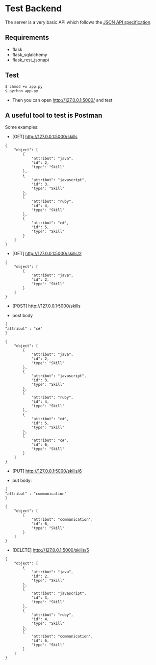 # Test Backend

The server is a very basic API which follows the [JSON API specification](http://jsonapi.org).

## Requirements

* flask
* flask_sqlalchemy
* flask_rest_jsonapi

## Test
```angular
$ chmod +x app.py
$ python app.py
```

* Then you can open http://127.0.0.1:5000/ and test

## A useful tool to test is Postman

Some examples:
* [GET] http://127.0.0.1:5000/skills
```angular2
{
    "object": [
        {
            "attribut": "java",
            "id": 2,
            "type": "Skill"
        },
        {
            "attribut": "javascript",
            "id": 3,
            "type": "Skill"
        },
        {
            "attribut": "ruby",
            "id": 4,
            "type": "Skill"
        },
        {
            "attribut": "c#",
            "id": 5,
            "type": "Skill"
        }
    ]
}
```
* [GET] http://127.0.0.1:5000/skills/2
```angular2
{
    "object": [
        {
            "attribut": "java",
            "id": 2,
            "type": "Skill"
        }
    ]
}
```
* [POST] http://127.0.0.1:5000/skills

- post body
````angular2
{
"attribut" : "c#"
}
````

```angular2
{
    "object": [
        {
            "attribut": "java",
            "id": 2,
            "type": "Skill"
        },
        {
            "attribut": "javascript",
            "id": 3,
            "type": "Skill"
        },
        {
            "attribut": "ruby",
            "id": 4,
            "type": "Skill"
        },
        {
            "attribut": "c#",
            "id": 5,
            "type": "Skill"
        },
        {
            "attribut": "c#",
            "id": 6,
            "type": "Skill"
        }
    ]
}
```

* [PUT] http://127.0.0.1:5000/skills/6

- put body:
```angular2
{
"attribut" : "communication"
}
```
```angular2
{
    "object": [
        {
            "attribut": "communication",
            "id": 6,
            "type": "Skill"
        }
    ]
}
```
* [DELETE] http://127.0.0.1:5000/skills/5

```angular2
{
    "object": [
        {
            "attribut": "java",
            "id": 2,
            "type": "Skill"
        },
        {
            "attribut": "javascript",
            "id": 3,
            "type": "Skill"
        },
        {
            "attribut": "ruby",
            "id": 4,
            "type": "Skill"
        },
        {
            "attribut": "communication",
            "id": 6,
            "type": "Skill"
        }
    ]
}
```